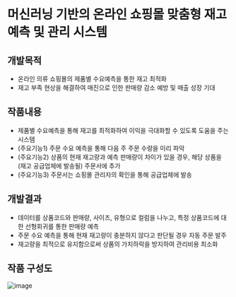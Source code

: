 # 머신러닝 기반의 온라인 쇼핑몰 맞춤형 재고 예측 및 관리 시스템

## 개발목적
- 온라인 의류 쇼핑몰의 제품별 수요예측을 통한 재고 최적화
- 재고 부족 현상을 해결하여 매진으로 인한 판매량 감소 예방 및 매출 성장 기대

## 작품내용
- 제품별 수요예측을 통해 재고를 최적화하여 이익을 극대화할 수 있도록 도움을 주는 시스템
- (주요기능1) 주문 수요 예측을 통해 다음 주 주문 수량을 미리 파악
- (주요기능2) 상품의 현재 재고량과 예측 판매량이 차이가 있을 경우, 해당 상품을 (재고 공급업체에 발송될) 주문서에 추가 
- (주요기능3) 주문서는 쇼핑몰 관리자의 확인을 통해 공급업체에 발송

## 개발결과
- 데이터를 상품코드와 판매량, 사이즈, 유형으로 컬럼을 나누고, 특정 상품코드에 대한 선형회귀를 통한 판매량 예측
- 주문 수요 예측을 통해 현재 재고량이 충분하지 않다고 판단될 경우 자동 주문 발주
- 재고량을 최적으로 유지함으로써 상품의 가치하락을 방지하여 관리비용 최소화 

## 작품 구성도
![image](https://github.com/user-attachments/assets/05c0cdae-c1cf-40b1-9192-ea12eba59459)


